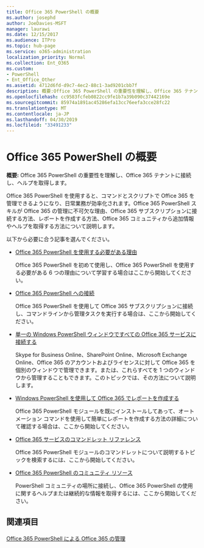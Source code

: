 ```yaml
---
title: Office 365 PowerShell の概要
ms.author: josephd
author: JoeDavies-MSFT
manager: laurawi
ms.date: 12/15/2017
ms.audience: ITPro
ms.topic: hub-page
ms.service: o365-administration
localization_priority: Normal
ms.collection: Ent_O365
ms.custom:
- PowerShell
- Ent_Office_Other
ms.assetid: 4712d6fd-d9c7-4ec2-88c1-3ad9201cbb7f
description: 概要:Office 365 PowerShell の重要性を理解し、Office 365 テナントに接続し、ヘルプを取得します。
ms.openlocfilehash: cc9583fcfeb0822cc9fe1b7a39b090c37442169e
ms.sourcegitcommit: 85974a1891ac45286efa13cc76eefa3cce28fc22
ms.translationtype: MT
ms.contentlocale: ja-JP
ms.lasthandoff: 04/30/2019
ms.locfileid: "33491233"
---
```

# <a name="getting-started-with-office-365-powershell"></a>Office 365 PowerShell の概要

 **概要:** Office 365 PowerShell の重要性を理解し、Office 365 テナントに接続し、ヘルプを取得します。
  
Office 365 PowerShell を使用すると、コマンドとスクリプトで Office 365 を管理できるようになり、日常業務が効率化されます。Office 365 PowerShell スキルが Office 365 の管理に不可欠な理由、Office 365 サブスクリプションに接続する方法、レポートを作成する方法、Office 365 コミュニティから追加情報やヘルプを取得する方法について説明します。
  
以下から必要に合う記事を選んでください。
  
- [Office 365 PowerShell を使用する必要がある理由](why-you-need-to-use-office-365-powershell.md)
    
    Office 365 PowerShell を初めて使用し、Office 365 PowerShell を使用する必要がある 6 つの理由について学習する場合はここから開始してください。 
    
- [Office 365 PowerShell への接続](connect-to-office-365-powershell.md)
    
    Office 365 PowerShell を使用して Office 365 サブスクリプションに接続し、コマンドラインから管理タスクを実行する場合は、ここから開始してください。
    
- [単一の Windows PowerShell ウィンドウですべての Office 365 サービスに接続する](connect-to-all-office-365-services-in-a-single-windows-powershell-window.md)
    
    Skype for Business Online、SharePoint Online、Microsoft Exchange Online、Office 365 のアカウントおよびライセンスに対して Office 365 を個別のウィンドウで管理できます。または、これらすべてを 1 つのウィンドウから管理することもできます。このトピックでは、その方法について説明します。
    
- [Windows PowerShell を使用して Office 365 でレポートを作成する](use-windows-powershell-to-create-reports-in-office-365.md)
    
    Office 365 PowerShell モジュールを既にインストールしてあって、オートメーション コマンドを使用して簡単にレポートを作成する方法の詳細について確認する場合は、ここから開始してください。 
    
- [Office 365 サービスのコマンドレット リファレンス](cmdlet-references-for-office-365-services.md)
    
    Office 365 PowerShell モジュールのコマンドレットについて説明するトピックを検索するには、ここから開始してください。
    
- [Office 365 PowerShell のコミュニティ リソース](office-365-powershell-community-resources.md)
    
    PowerShell コミュニティの場所に接続し、Office 365 PowerShell の使用に関するヘルプまたは継続的な情報を取得するには、ここから開始してください。
    
## <a name="see-also"></a>関連項目

#### 

[Office 365 PowerShell による Office 365 の管理](manage-office-365-with-office-365-powershell.md)


